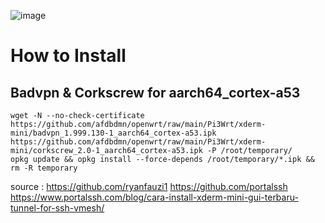![image](https://user-images.githubusercontent.com/56350314/110076746-95c2f080-7db7-11eb-910f-0e764e2c032a.png)

# How to Install

## Badvpn & Corkscrew for aarch64_cortex-a53
```
wget -N --no-check-certificate https://github.com/afdbdmn/openwrt/raw/main/Pi3Wrt/xderm-mini/badvpn_1.999.130-1_aarch64_cortex-a53.ipk https://github.com/afdbdmn/openwrt/raw/main/Pi3Wrt/xderm-mini/corkscrew_2.0-1_aarch64_cortex-a53.ipk -P /root/temporary/
opkg update && opkg install --force-depends /root/temporary/*.ipk && rm -R temporary
```



source :
https://github.com/ryanfauzi1
https://github.com/portalssh
https://www.portalssh.com/blog/cara-install-xderm-mini-gui-terbaru-tunnel-for-ssh-vmesh/

